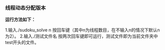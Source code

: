 ### 线程动态分配版本

**运行方法如下：**

1.输入./sudoku_solve n  按回车键（其中n为线程数目，在不输入n的情况下默认n为2）。
2.输入./测试文件名  按两次回车键即可运行，测试文件即为当前文件夹中test开头的文件。
